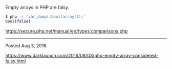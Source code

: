 Empty arrays in PHP are falsy.

```sh
$ php -r 'var_dump((bool)array());'
bool(false)
```

https://secure.php.net/manual/en/types.comparisons.php

---

Posted Aug 3, 2016.

https://www.darklaunch.com/2016/08/03/php-empty-array-considered-falsy.html